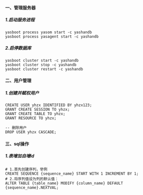 
#### 一、管理服务器
##### 1.启动服务进程
```shell
yasboot process yasom start -c yashandb
yasboot process yasagent start -c yashandb
```

##### 2.启停数据库
```shell
yasboot cluster start -c yashandb
yasboot cluster stop -c yashandb
yasboot cluster restart -c yashandb
```

#### 二、用户管理
##### 1.创建并赋权用户
```
CREATE USER yhzx IDENTIFIED BY yhzx123;
GRANT CREATE SESSION TO yhzx;
GRANT CREATE TABLE TO yhzx;
GRANT RESOURCE TO yhzx;

-- 删除用户
DROP USER yhzx CASCADE;
```

#### 三、sql操作
##### 1.表增加自增id
```
# 1.首先创建序列，举例
CREATE SEQUENCE {sequence_name} START WITH 1 INCREMENT BY 1;
# 2.将序列值设为列的默认值：
ALTER TABLE {table_name} MODIFY {column_name} DEFAULT {sequence_name}.NEXTVAL;
```

